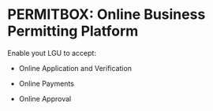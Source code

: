 # PERMITBOX: Online Business Permitting Platform

Enable yout LGU to accept:

* Online Application and Verification

* Online Payments

* Online Approval
